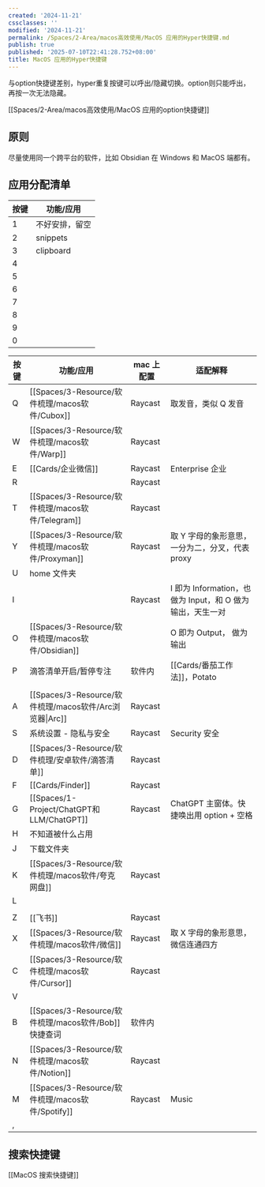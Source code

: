 ```yaml
---
created: '2024-11-21'
cssclasses: ''
modified: '2024-11-21'
permalink: /Spaces/2-Area/macos高效使用/MacOS 应用的Hyper快捷键.md
publish: true
published: '2025-07-10T22:41:28.752+08:00'
title: MacOS 应用的Hyper快捷键
---
```

与option快捷键差别，hyper重复按键可以呼出/隐藏切换。option则只能呼出，再按一次无法隐藏。

[[Spaces/2-Area/macos高效使用/MacOS 应用的option快捷键]]

## 原则

尽量使用同一个跨平台的软件，比如 Obsidian 在 Windows 和 MacOS 端都有。

## 应用分配清单

| 按键  | 功能/应用     |
| --- | --------- |
| 1   | 不好安排，留空   |
| 2   | snippets  |
| 3   | clipboard |
| 4   |           |
| 5   |           |
| 6   |           |
| 7   |           |
| 8   |           |
| 9   |           |
| 0   |           |

| 按键  | 功能/应用           | mac 上配置 | 适配解释                                     |
| --- | --------------- | ------- | ---------------------------------------- |
| Q   | [[Spaces/3-Resource/软件梳理/macos软件/Cubox]]       | Raycast | 取发音，类似 Q 发音                              |
| W   | [[Spaces/3-Resource/软件梳理/macos软件/Warp]]        | Raycast |                                          |
| E   | [[Cards/企业微信]]        | Raycast | Enterprise 企业                            |
| R   |                 | Raycast |                                          |
| T   | [[Spaces/3-Resource/软件梳理/macos软件/Telegram]]    | Raycast |                                          |
| Y   | [[Spaces/3-Resource/软件梳理/macos软件/Proxyman]]    | Raycast | 取 Y 字母的象形意思，一分为二，分叉，代表 proxy             |
| U   | home 文件夹        |         |                                          |
| I   |       | Raycast | I 即为 Information，也做为 Input，和 O 做为输出，天生一对 |
| O   | [[Spaces/3-Resource/软件梳理/macos软件/Obsidian]]    |         | O 即为 Output， 做为输出                        |
| P   | 滴答清单开启/暂停专注     | 软件内     | [[Cards/番茄工作法]]，Potato                         |
|     |                 |         |                                          |
| A   | [[Spaces/3-Resource/软件梳理/macos软件/Arc浏览器\|Arc]] | Raycast |                                          |
| S   | 系统设置 - 隐私与安全    | Raycast | Security 安全                              |
| D   | [[Spaces/3-Resource/软件梳理/安卓软件/滴答清单]]        | Raycast |                                          |
| F   | [[Cards/Finder]]      | Raycast |                                          |
| G   | [[Spaces/1-Project/ChatGPT和LLM/ChatGPT]]     | Raycast | ChatGPT 主窗体。快捷唤出用 option + 空格            |
| H   | 不知道被什么占用        |         |                                          |
| J   | 下载文件夹           |         |                                          |
| K   | [[Spaces/3-Resource/软件梳理/macos软件/夸克网盘]]        | Raycast |                                          |
| L   |                 |         |                                          |
|     |                 |         |                                          |
| Z   | [[飞书]]          | Raycast |                                          |
| X   | [[Spaces/3-Resource/软件梳理/macos软件/微信]]          | Raycast | 取 X 字母的象形意思， 微信连通四方                      |
| C   | [[Spaces/3-Resource/软件梳理/macos软件/Cursor]]      | Raycast |                                          |
| V   |                 |         |                                          |
| B   | [[Spaces/3-Resource/软件梳理/macos软件/Bob]] 快捷查词    | 软件内     |                                          |
| N   | [[Spaces/3-Resource/软件梳理/macos软件/Notion]]      | Raycast |                                          |
| M   | [[Spaces/3-Resource/软件梳理/macos软件/Spotify]]     | Raycast | Music                                    |
| ,   |                 |         |                                          |

## 搜索快捷键

[[MacOS 搜索快捷键]]